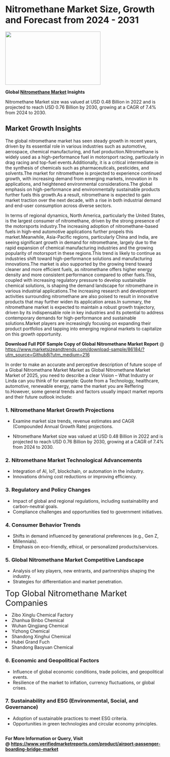 <H1>Nitromethane Market Size, Growth and Forecast from 2024 - 2031</H1><img class="aligncenter size-medium wp-image-584254" src="https://thirdeyenews.in/wp-content/uploads/2024/09/Global-Market-Research-300x168.jpeg" alt="" width="300" height="168" /><p><strong>Global&nbsp;<a href="https://www.marketsizeandtrends.com/download-sample/86184/?utm_source=Github8j?utm_medium=216">Nitromethane Market</a> Insights</strong></p><p>Nitromethane Market size was valued at USD 0.48 Billion in 2022 and is projected to reach USD 0.76 Billion by 2030, growing at a CAGR of 7.4% from 2024 to 2030.</p><p><h2>Market Growth Insights</h2> <p>The global nitromethane market has seen steady growth in recent years, driven by its essential role in various industries such as automotive, aerospace, chemical manufacturing, and fuel production.Nitromethane is widely used as a high-performance fuel in motorsport racing, particularly in drag racing and top-fuel events.Additionally, it is a critical intermediate in the synthesis of chemicals such as pharmaceuticals, pesticides, and solvents.The market for nitromethane is projected to experience continued growth, with increasing demand from emerging markets, innovation in its applications, and heightened environmental considerations.The global emphasis on high-performance and environmentally sustainable products further fuels this growth.As a result, nitromethane is expected to gain market traction over the next decade, with a rise in both industrial demand and end-user consumption across diverse sectors.</p> <p>In terms of regional dynamics, North America, particularly the United States, is the largest consumer of nitromethane, driven by the strong presence of the motorsports industry.The increasing adoption of nitromethane-based fuels in high-end automotive applications further propels this market.Meanwhile, Asia-Pacific regions, particularly China and India, are seeing significant growth in demand for nitromethane, largely due to the rapid expansion of chemical manufacturing industries and the growing popularity of motorsport in these regions.This trend is likely to continue as industries shift toward high-performance solutions and manufacturing innovations.The market is also supported by the growing trend toward cleaner and more efficient fuels, as nitromethane offers higher energy density and more consistent performance compared to other fuels.This, coupled with increasing regulatory pressure to develop sustainable chemical solutions, is shaping the demand landscape for nitromethane in various industrial applications.The increasing research and development activities surrounding nitromethane are also poised to result in innovative products that may further widen its application areas.In summary, the nitromethane market is expected to maintain a robust growth trajectory, driven by its indispensable role in key industries and its potential to address contemporary demands for high-performance and sustainable solutions.Market players are increasingly focusing on expanding their product portfolios and tapping into emerging regional markets to capitalize on this growth opportunity.</p> <p><span class=""><strong>Download Full PDF Sample Copy of Global Nitromethane Market Report</strong> @ <a href="https://www.marketsizeandtrends.com/download-sample/86184/?utm_source=Github8j?utm_medium=216" target="_blank">https://www.marketsizeandtrends.com/download-sample/86184/?utm_source=Github8j?utm_medium=216</a></span></p><p>In order to make an accurate and perceptive description of future scope of a Global&nbsp;Nitromethane Market Market as Global&nbsp;Nitromethane Market Market of 2025, you need to describe a clear Vision &ndash; What Industry or Linda can you think of for example: Quote from a Technology, healthcare, automotive, renewable energy, name the market you are Reffering to.However, some general trends and factors usually impact market reports and their future outlook include:</p><h3>1.&nbsp;<strong>Nitromethane Market Growth Projections</strong></h3><ul><li>Examine market size trends, revenue estimates and CAGR (Compounded Annual Growth Rate) projections.</li><li><p>Nitromethane Market size was valued at USD 0.48 Billion in 2022 and is projected to reach USD 0.76 Billion by 2030, growing at a CAGR of 7.4% from 2024 to 2030.</p></li></ul><h3>2.&nbsp;<strong>Nitromethane Market Technological Advancements</strong></h3><ul><li>Integration of AI, IoT, blockchain, or automation in the industry.</li><li>Innovations driving cost reductions or improving efficiency.</li></ul><h3>3.&nbsp;<strong>Regulatory and Policy Changes</strong></h3><ul><li>Impact of global and regional regulations, including sustainability and carbon-neutral goals.</li><li>Compliance challenges and opportunities tied to government initiatives.</li></ul><h3>4.&nbsp;<strong>Consumer Behavior Trends</strong></h3><ul><li>Shifts in demand influenced by generational preferences (e.g., Gen Z, Millennials).</li><li>Emphasis on eco-friendly, ethical, or personalized products/services.</li></ul><h3>5.&nbsp;<strong>Global Nitromethane Market Competitive Landscape</strong></h3><ul><li>Analysis of key players, new entrants, and partnerships shaping the industry.</li><li>Strategies for differentiation and market penetration.</li></ul><p data-pm-slice="1 1 []"><span style="color: inherit; font-family: inherit; font-size: 25px;">Top Global Nitromethane Market Companies</span></p><div class="" data-test-id=""><p><li>Zibo Xinglu Chemical Factory</li><li> Zhanhua Binbo Chemical</li><li> Wuhan Qingjiang Chemical</li><li> Yizhong Chemical</li><li> Shandong Xinghui Chemical</li><li> Hubei Grand Fuch</li><li> Shandong Baoyuan Chemical</li></p></div><h3>6.&nbsp;<strong>Economic and Geopolitical Factors</strong></h3><ul><li>Influence of global economic conditions, trade policies, and geopolitical events.</li><li>Resilience of the market to inflation, currency fluctuations, or global crises.</li></ul><h3>7.&nbsp;<strong>Sustainability and ESG (Environmental, Social, and Governance)</strong></h3><ul><li>Adoption of sustainable practices to meet ESG criteria.</li><li>Opportunities in green technologies and circular economy principles.</li></ul><h2><strong style="font-size: 14px;">For More Information or Query, Visit @&nbsp;</strong><a style="background-color: #ffffff; font-size: 14px;" href="https://www.marketsizeandtrends.com/report/nitromethane-market/" target="_blank">https://www.verifiedmarketreports.com/product/airport-passenger-boarding-bridge-market</a></h2>